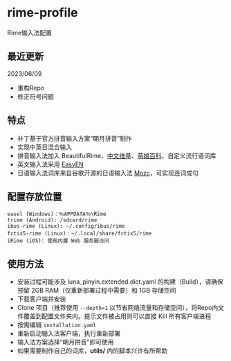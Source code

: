 # rime-profile

Rime输入法配置

## 最近更新

2023/06/09

- 重构Repo
- 修正符号问题

## 特点

- 补丁基于官方拼音输入方案“朙月拼音”制作
- 实现中英日混合输入
- 拼音输入法加入 BeautifulRime、[中文维基](https://github.com/felixonmars/fcitx5-pinyin-zhwiki)、[萌娘百科](https://github.com/outloudvi/mw2fcitx)、自定义流行语词库
- 英文输入法采用 [EasyEN](https://github.com/BlindingDark/rime-easy-en)
- 日语输入法词库来自谷歌开源的日语输入法 [Mozc](https://github.com/google/mozc)，可实现连词成句

## 配置存放位置

```text
easel (Windows)：％APPDATA％\Rime
trime (Android): /sdcard/rime
ibus-rime (Linux): ~/.config/ibus/rime
fctix5-rime (Linux)：~/.local/share/fctix5/rime
iRime (iOS): 使用内置 Web 服务器访问
```

## 使用方法

- 安装过程可能涉及 luna_pinyin.extended.dict.yaml 的构建（Build），请确保预留 2GB RAM（仅重新部署过程中需要）和 1GB 存储空间
- 下载客户端并安装
- Clone 项目（推荐使用 `--depth=1` 以节省网络流量和存储空间），将Repo内文件覆盖到配置文件夹内。提示文件被占用则可以直接 Kill 所有客户端进程
- 按需编辑 `installation.yaml`
- 重新启动输入法客户端，执行重新部署
- 输入法方案选择“朙月拼音”即可使用
- 如果需要制作自己的词库，**utils/** 内的脚本兴许有所帮助
